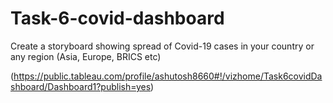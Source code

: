 # Task-6-covid-dashboard
Create a storyboard showing spread of Covid-19 cases in your country or any
region (Asia, Europe, BRICS etc)

(https://public.tableau.com/profile/ashutosh8660#!/vizhome/Task6covidDashboard/Dashboard1?publish=yes)
